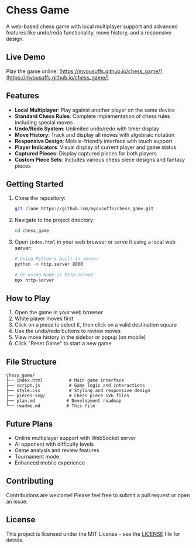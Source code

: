 # Chess Game

A web-based chess game with local multiplayer support and advanced features like undo/redo functionality, move history, and a responsive design.

## Live Demo

Play the game online: [https://myousuffs.github.io/chess_game/](https://myousuffs.github.io/chess_game/)

## Features

- **Local Multiplayer**: Play against another player on the same device
- **Standard Chess Rules**: Complete implementation of chess rules including special moves
- **Undo/Redo System**: Unlimited undo/redo with timer display
- **Move History**: Track and display all moves with algebraic notation
- **Responsive Design**: Mobile-friendly interface with touch support
- **Player Indicators**: Visual display of current player and game status
- **Captured Pieces**: Display captured pieces for both players
- **Custom Piece Sets**: Includes various chess piece designs and fantasy pieces

## Getting Started

1. Clone the repository:
   ```bash
   git clone https://github.com/myousuffs/chess_game.git
   ```

2. Navigate to the project directory:
   ```bash
   cd chess_game
   ```

3. Open `index.html` in your web browser or serve it using a local web server:
   ```bash
   # Using Python's built-in server
   python -m http.server 8000
   
   # Or using Node.js http-server
   npx http-server
   ```

## How to Play

1. Open the game in your web browser
2. White player moves first
3. Click on a piece to select it, then click on a valid destination square
4. Use the undo/redo buttons to review moves
5. View move history in the sidebar or popup (on mobile)
6. Click "Reset Game" to start a new game

## File Structure

```
chess_game/
├── index.html          # Main game interface
├── script.js           # Game logic and interactions
├── style.css           # Styling and responsive design
├── pieces-svg/         # Chess piece SVG files
├── plan.md            # Development roadmap
└── readme.md          # This file
```

## Future Plans

- Online multiplayer support with WebSocket server
- AI opponent with difficulty levels
- Game analysis and review features
- Tournament mode
- Enhanced mobile experience

## Contributing

Contributions are welcome! Please feel free to submit a pull request or open an issue.

## License

This project is licensed under the MIT License - see the [LICENSE](LICENSE) file for details.